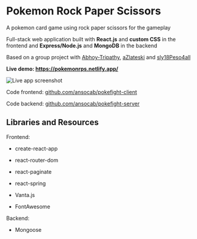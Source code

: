 # Pokemon Rock Paper Scissors

A pokemon card game using rock paper scissors for the gameplay

Full-stack web application built with **React.js** and **custom CSS** in the frontend and **Express/Node.js** and **MongoDB** in the backend

Based on a group project with [Abhoy-Tripathy](https://github.com/Abhoy-Tripathy), [aZlateski](https://github.com/aZlateski) and [sly18Peso4all](https://github.com/sly18Peso4all)

**Live demo: https://pokemonrps.netlify.app/**

![Live app screenshot](src/assets/screenshot.png)


Code frontend: [github.com/ansocab/pokefight-client](https://github.com/ansocab/pokefight-client)

Code backend: [github.com/ansocab/pokefight-server](https://github.com/ansocab/pokefight-server)


## Libraries and Resources
Frontend:
- create-react-app
- react-router-dom
- react-paginate
- react-spring

- Vanta.js
- FontAwesome

Backend:
- Mongoose

